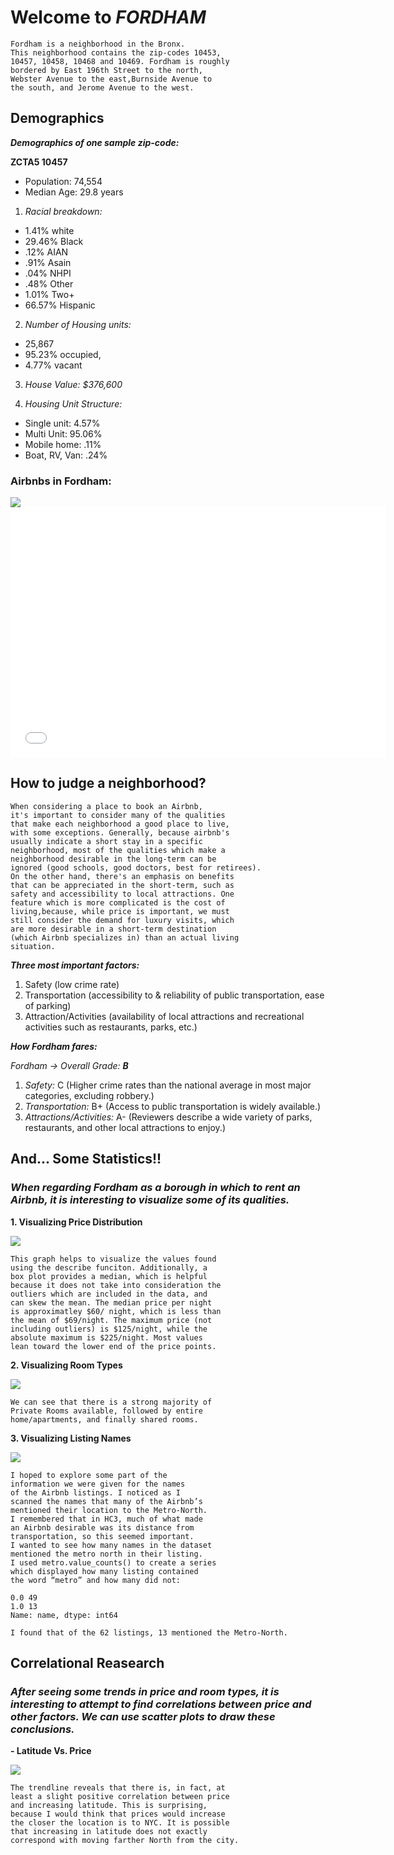 # Welcome to _FORDHAM_

```
Fordham is a neighborhood in the Bronx. 
This neighborhood contains the zip-codes 10453,
10457, 10458, 10468 and 10469. Fordham is roughly 
bordered by East 196th Street to the north,
Webster Avenue to the east,Burnside Avenue to 
the south, and Jerome Avenue to the west.
```

## Demographics

_**Demographics of one sample zip-code:**_

**ZCTA5 10457**

- Population: 74,554
- Median Age: 29.8 years

1. _Racial breakdown:_
- 1.41% white
- 29.46% Black
- .12% AIAN
- .91% Asain
- .04% NHPI
- .48% Other
- 1.01% Two+
- 66.57% Hispanic

2. _Number of Housing units:_
- 25,867
- 95.23% occupied,
- 4.77% vacant

3. _House Value: $376,600_

4. _Housing Unit Structure:_
- Single unit: 4.57%
- Multi Unit: 95.06%
- Mobile home: .11%
- Boat, RV, Van: .24%

### Airbnbs in Fordham: 


<img src="Screen%20Shot%202020-11-13%20at%2010.36.20%20AM.png">

<iframe src="nycMap.html" width="600" height="400" frameborder="0" frameborder="0" marginwidth="0" marginheight="0" allowfullscreen></iframe>
 
## How to judge a neighborhood?

```
When considering a place to book an Airbnb, 
it's important to consider many of the qualities
that make each neighborhood a good place to live, 
with some exceptions. Generally, because airbnb's
usually indicate a short stay in a specific 
neighborhood, most of the qualities which make a
neighborhood desirable in the long-term can be 
ignored (good schools, good doctors, best for retirees).
On the other hand, there's an emphasis on benefits 
that can be appreciated in the short-term, such as
safety and accessibility to local attractions. One 
feature which is more complicated is the cost of 
living,because, while price is important, we must 
still consider the demand for luxury visits, which 
are more desirable in a short-term destination 
(which Airbnb specializes in) than an actual living 
situation.
```
_**Three most important factors:**_

1. Safety (low crime rate)
2. Transportation (accessibility to & reliability of public transportation, ease of parking)
3. Attraction/Activities (availability of local attractions and recreational activities such as
restaurants, parks, etc.)

_**How Fordham fares:**_

_Fordham → Overall Grade: **B**_

1. _Safety:_ C (Higher crime rates than the national average in most major categories,
excluding robbery.)
2. _Transportation:_ B+ (Access to public transportation is widely available.)
3. _Attractions/Activities:_ A- (Reviewers describe a wide variety of parks, restaurants,
and other local attractions to enjoy.)

## And... Some Statistics!!

### _When regarding Fordham as a borough in which to rent an Airbnb, it is interesting to visualize some of its qualities._

**1. Visualizing Price Distribution**

<img src="price%20in%20fordham%20real.png">

```
This graph helps to visualize the values found 
using the describe funciton. Additionally, a 
box plot provides a median, which is helpful 
because it does not take into consideration the 
outliers which are included in the data, and 
can skew the mean. The median price per night
is approximatley $60/ night, which is less than 
the mean of $69/night. The maximum price (not 
including outliers) is $125/night, while the 
absolute maximum is $225/night. Most values 
lean toward the lower end of the price points. 

```

**2. Visualizing Room Types**

<img src="room%20in%20fordham%20real.png">

```
We can see that there is a strong majority of 
Private Rooms available, followed by entire
home/apartments, and finally shared rooms.

```
**3. Visualizing Listing Names**

<img src="names%20in%20ford%20real.png">

```
I hoped to explore some part of the 
information we were given for the names
of the Airbnb listings. I noticed as I 
scanned the names that many of the Airbnb’s 
mentioned their location to the Metro-North. 
I remembered that in HC3, much of what made 
an Airbnb desirable was its distance from 
transportation, so this seemed important. 
I wanted to see how many names in the dataset 
mentioned the metro north in their listing. 
I used metro.value_counts() to create a series
which displayed how many listing contained 
the word “metro” and how many did not:

0.0 49
1.0 13
Name: name, dtype: int64

I found that of the 62 listings, 13 mentioned the Metro-North. 
```

## Correlational Reasearch

### _After seeing some trends in price and room types, it is interesting to attempt to find  correlations between price and other factors. We can use scatter plots to draw these conclusions._

**- Latitude Vs. Price**

<img src="lat%20and%20line%20in%20ford%20real.png">

```
The trendline reveals that there is, in fact, at
least a slight positive correlation between price 
and increasing latitude. This is surprising,
because I would think that prices would increase
the closer the location is to NYC. It is possible
that increasing in latitude does not exactly 
correspond with moving farther North from the city.

```


